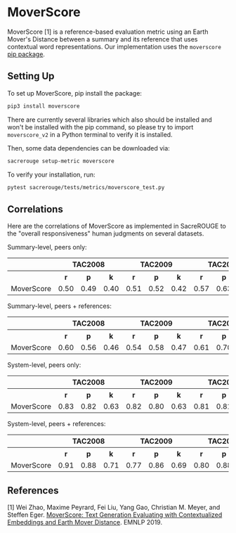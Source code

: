 # MoverScore
MoverScore [1] is a reference-based evaluation metric using an Earth Mover's Distance between a summary and its reference that uses contextual word representations.
Our implementation uses the `moverscore` [pip package](https://github.com/AIPHES/emnlp19-moverscore).

## Setting Up
To set up MoverScore, pip install the package:
```bash
pip3 install moverscore
```
There are currently several libraries which also should be installed and won't be installed with the pip command, so please try to import `moverscore_v2` in a Python terminal to verify it is installed.

Then, some data dependencies can be downloaded via:
```bash
sacrerouge setup-metric moverscore
```

To verify your installation, run:
```bash
pytest sacrerouge/tests/metrics/moverscore_test.py
```

## Correlations
Here are the correlations of MoverScore as implemented in SacreROUGE to the "overall responsiveness" human judgments on several datasets.

Summary-level, peers only:
<table>
<tr>
<th></th>
<th colspan="3">TAC2008</th>
<th colspan="3">TAC2009</th>
<th colspan="3">TAC2010</th>
<th colspan="3">TAC2011</th>
</tr>
<tr>
<th></th>
<th>r</th>
<th>p</th>
<th>k</th>
<th>r</th>
<th>p</th>
<th>k</th>
<th>r</th>
<th>p</th>
<th>k</th>
<th>r</th>
<th>p</th>
<th>k</th>
</tr>
<tr>
<td>MoverScore</td>
<td>0.50</td>
<td>0.49</td>
<td>0.40</td>
<td>0.51</td>
<td>0.52</td>
<td>0.42</td>
<td>0.57</td>
<td>0.63</td>
<td>0.52</td>
<td>-0.28</td>
<td>0.30</td>
<td>0.25</td>
</tr>
</table>

Summary-level, peers + references:
<table>
<tr>
<th></th>
<th colspan="3">TAC2008</th>
<th colspan="3">TAC2009</th>
<th colspan="3">TAC2010</th>
<th colspan="3">TAC2011</th>
</tr>
<tr>
<th></th>
<th>r</th>
<th>p</th>
<th>k</th>
<th>r</th>
<th>p</th>
<th>k</th>
<th>r</th>
<th>p</th>
<th>k</th>
<th>r</th>
<th>p</th>
<th>k</th>
</tr>
<tr>
<td>MoverScore</td>
<td>0.60</td>
<td>0.56</td>
<td>0.46</td>
<td>0.54</td>
<td>0.58</td>
<td>0.47</td>
<td>0.61</td>
<td>0.70</td>
<td>0.58</td>
<td>-0.20</td>
<td>0.36</td>
<td>0.31</td>
</tr>
</table>

System-level, peers only:
<table>
<tr>
<th></th>
<th colspan="3">TAC2008</th>
<th colspan="3">TAC2009</th>
<th colspan="3">TAC2010</th>
<th colspan="3">TAC2011</th>
</tr>
<tr>
<th></th>
<th>r</th>
<th>p</th>
<th>k</th>
<th>r</th>
<th>p</th>
<th>k</th>
<th>r</th>
<th>p</th>
<th>k</th>
<th>r</th>
<th>p</th>
<th>k</th>
</tr>
<tr>
<td>MoverScore</td>
<td>0.83</td>
<td>0.82</td>
<td>0.63</td>
<td>0.82</td>
<td>0.80</td>
<td>0.63</td>
<td>0.81</td>
<td>0.81</td>
<td>0.67</td>
<td>-0.63</td>
<td>0.59</td>
<td>0.49</td>
</tr>
</table>

System-level, peers + references:
<table>
<tr>
<th></th>
<th colspan="3">TAC2008</th>
<th colspan="3">TAC2009</th>
<th colspan="3">TAC2010</th>
<th colspan="3">TAC2011</th>
</tr>
<tr>
<th></th>
<th>r</th>
<th>p</th>
<th>k</th>
<th>r</th>
<th>p</th>
<th>k</th>
<th>r</th>
<th>p</th>
<th>k</th>
<th>r</th>
<th>p</th>
<th>k</th>
</tr>
<tr>
<td>MoverScore</td>
<td>0.91</td>
<td>0.88</td>
<td>0.71</td>
<td>0.77</td>
<td>0.86</td>
<td>0.69</td>
<td>0.80</td>
<td>0.88</td>
<td>0.75</td>
<td>-0.28</td>
<td>0.68</td>
<td>0.59</td>
</tr>
</table>

## References
[1] Wei Zhao, Maxime Peyrard, Fei Liu, Yang Gao, Christian M. Meyer, and Steffen Eger. [MoverScore: Text Generation Evaluating with Contextualized Embeddings and Earth Mover Distance](https://www.aclweb.org/anthology/D19-1053/). EMNLP 2019.